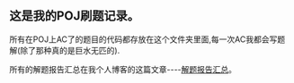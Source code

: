 ## 这是我的POJ刷题记录。 

所有在POJ上AC了的题目的代码都存放在这个文件夹里面,每一次AC我都会写题解(除了那种真的是巨水无匹的).

所有的解题报告汇总在我个人博客的这篇文章----[解题报告汇总](http://lyeec.me/blog/problem-report-collect/)。
